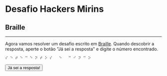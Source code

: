 # Desafio Hackers Mirins

## Braille
----

Agora vamos resolver um desafio escrito em [Braille](https://pt.wikipedia.org/wiki/Braille).
Quando descobrir a resposta, aperte o botão "Já sei a resposta" e digite o número encontrado.

    ⠎ ⠑ ⠞ ⠑ ⠉ ⠑ ⠝ ⠞ ⠕ ⠎   ⠑   ⠉ ⠊ ⠝ ⠉ ⠕

<button onclick='
  var resposta = prompt("Qual é o número?");
  if (resposta == 705) {
    alert("Parabéns! Vamos para o próximo desafio!");
    window.location.href="Sistema Hexa";
  } else {
    alert("Resposta errada. Tente novamente.");
  }
'>Já sei a resposta!</button>
